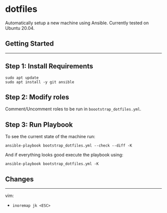 # dotfiles

Automatically setup a new machine using Ansible. Currently tested on Ubuntu 20.04.

## Getting Started
---

## Step 1: Install Requirements

```
sudo apt update
sudo apt install -y git ansible
```

## Step 2: Modify roles

Comment/Uncomment roles to be run in `boootstrap_dotfiles.yml`.

## Step 3: Run Playbook

To see the current state of the machine run:

```
ansible-playbook bootstrap_dotfiles.yml --check --diff -K
```

And if everything looks good execute the playbook using:

```
ansible-playbook bootstrap_dotfiles.yml -K
```


## Changes
---
vim:
- `inoremap jk <ESC>`


